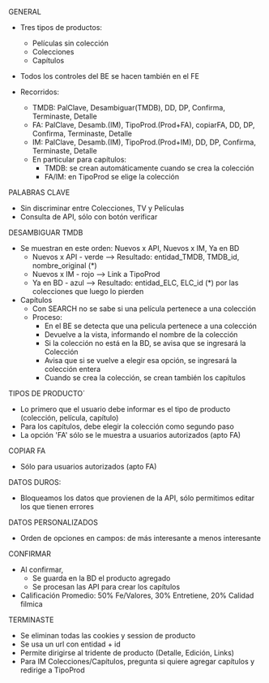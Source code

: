GENERAL
- Tres tipos de productos:
	- Películas sin colección
	- Colecciones
	- Capítulos

- Todos los controles del BE se hacen también en el FE
- Recorridos:
	- TMDB:	PalClave, Desambiguar(TMDB), 						 DD, DP, Confirma, Terminaste, Detalle
	- FA:	PalClave, Desamb.(IM), TipoProd.(Prod+FA), copiarFA, DD, DP, Confirma, Terminaste, Detalle
	- IM:	PalClave, Desamb.(IM), TipoProd.(Prod+IM),			 DD, DP, Confirma, Terminaste, Detalle
	- En particular para capítulos:
		- TMDB: se crean automáticamente cuando se crea la colección
		- FA/IM: en TipoProd se elige la colección

PALABRAS CLAVE
- Sin discriminar entre Colecciones, TV y Películas
- Consulta de API, sólo con botón verificar

DESAMBIGUAR TMDB
- Se muestran en este orden: Nuevos x API, Nuevos x IM, Ya en BD
	- Nuevos x API - verde	--> Resultado: entidad_TMDB, TMDB_id, nombre_original (*)
	- Nuevos x IM - rojo	--> Link a TipoProd
	- Ya en BD - azul		--> Resultado: entidad_ELC, ELC_id
	 (*) por las colecciones que luego lo pierden
- Capítulos
	- Con SEARCH no se sabe si una película pertenece a una colección
	- Proceso:
		- En el BE se detecta que una pelicula pertenece a una colección
		- Devuelve a la vista, informando el nombre de la colección
		- Si la colección no está en la BD, se avisa que se ingresará la Colección
		- Avisa que si se vuelve a elegir esa opción, se ingresará la colección entera
		- Cuando se crea la colección, se crean también los capítulos

TIPOS DE PRODUCTO´
- Lo primero que el usuario debe informar es el tipo de producto (colección, película, capítulo)
- Para los capítulos, debe elegir la colección como segundo paso
- La opción 'FA' sólo se le muestra a usuarios autorizados (apto FA)

COPIAR FA
- Sólo para usuarios autorizados (apto FA)

DATOS DUROS:
- Bloqueamos los datos que provienen de la API, sólo permitimos editar los que tienen errores

DATOS PERSONALIZADOS
- Orden de opciones en campos: de más interesante a menos interesante

CONFIRMAR
- Al confirmar,
	- Se guarda en la BD el producto agregado
	- Se procesan las API para crear los capítulos
- Calificación Promedio: 50% Fe/Valores, 30% Entretiene, 20% Calidad filmica

TERMINASTE
- Se eliminan todas las cookies y session de producto
- Se usa un url con entidad + id
- Permite dirigirse al tridente de producto (Detalle, Edición, Links)
- Para IM Colecciones/Capítulos, pregunta si quiere agregar capítulos y redirige a TipoProd

